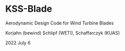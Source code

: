 # KSS-Blade
Aerodynamic Design Code for Wind Turbine Blades

Korjahn (bewind) Schlipf (WETI), Schaffarczyk (KUAS)

2022 July 6
